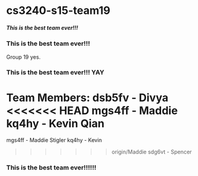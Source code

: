 # cs3240-s15-team19

##### This is the best team ever!!!

### This is the best team ever!!!
Group 19 yes.

### This is the best team ever!!! YAY

Team Members:
dsb5fv - Divya
<<<<<<< HEAD
mgs4ff - Maddie
kq4hy - Kevin Qian
=======
mgs4ff - Maddie Stigler
kq4hy - Kevin
>>>>>>> origin/Maddie
sdg6vt - Spencer

### This is the best team ever!!!!!!
